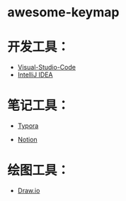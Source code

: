 # awesome-keymap



# 开发工具：

- [Visual-Studio-Code](https://github.com/fwh666/awesome-keymap/blob/main/Visual-Studio-Code.md) 
- [IntelliJ IDEA](https://github.com/fwh666/awesome-keymap/blob/main/IntelliJ%20IDEA.md)





# 笔记工具：

- [Typora](https://github.com/fwh666/awesome-keymap/blob/main/Typora.md)

- [Notion](https://github.com/fwh666/awesome-keymap/blob/main/Notion.md)





# 绘图工具：

- [Draw.io]((https://github.com/fwh666/awesome-keymap/blob/main/Draw.md))



